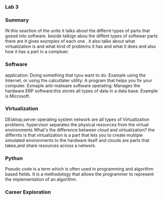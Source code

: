 ### Lab 3

### Summary 
IN this seaction of the unite it talks about the differnt types of parts that goesd into software. beside talkign abou the diffent types of softewar parts there are it gives exzmples of each one , it also talks about what virtualization is  and what kind of problems it has and what it does and also how it has a part in a comptuer.

### Software
application: Doing something that tyou want to do. Example using the Internet, or using the calcutlater
utility: A program that helps you fix your computer. Exmaple anti-malware software
operating: Manages the hardware 
ERP software:this stores all types of data in a data base. Example is Microsoft.

### Virtualization
DEsktop,server operating system network are all types of Virtualization problems.
hypervisor separates the physical resources from the virtual environments
What's the difference between cloud and virtualization?
the differnts is that virtualization is a part that lets  you to create multiple simulated environments to the hardware itself and clouds are parts  that takes,and share resources across a network.

### Python 
Pseudo code is a term which is often used in programming and algorithm based fields. It is a methodology that allows the programmer to represent the implementation of an algorithm.


### Career Exploration
